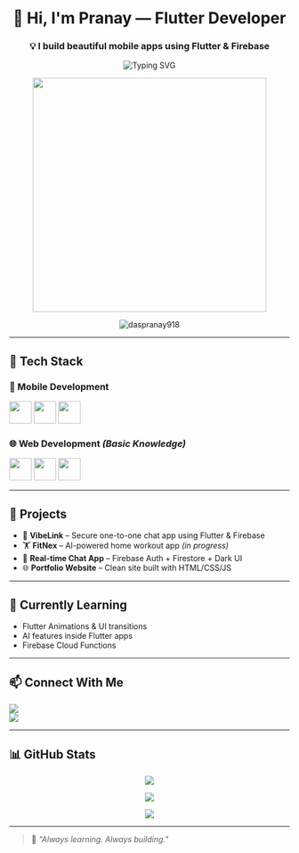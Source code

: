 <h1 align="center">🚀 Hi, I'm Pranay — Flutter Developer</h1>
<h3 align="center">💡 I build beautiful mobile apps using Flutter & Firebase</h3>

<p align="center">
  <img src="https://readme-typing-svg.demolab.com?font=Fira+Code&size=22&duration=2500&pause=1000&center=true&width=435&lines=Flutter+App+Developer;Firebase+%7C+Dart+%7C+Clean+UI;Exploring+Web+Development;Turning+Ideas+Into+Code+%F0%9F%94%A5" alt="Typing SVG" />
</p>

<p align="center">
  <img src="https://media.giphy.com/media/qgQUggAC3Pfv687qPC/giphy.gif" width="420" />
</p>

<p align="center">
  <img src="https://komarev.com/ghpvc/?username=daspranay918&label=Profile%20views&color=00c6ff&style=flat" alt="daspranay918" />
</p>

---

## 🔧 Tech Stack

### 💙 Mobile Development
<p>
  <img src="https://cdn.jsdelivr.net/gh/devicons/devicon/icons/flutter/flutter-original.svg" width="40" />
  <img src="https://cdn.jsdelivr.net/gh/devicons/devicon/icons/dart/dart-original.svg" width="40" />
  <img src="https://www.vectorlogo.zone/logos/firebase/firebase-icon.svg" width="40" />
</p>

### 🌐 Web Development *(Basic Knowledge)*
<p>
  <img src="https://cdn.jsdelivr.net/gh/devicons/devicon/icons/html5/html5-original.svg" width="40" />
  <img src="https://cdn.jsdelivr.net/gh/devicons/devicon/icons/css3/css3-original.svg" width="40" />
  <img src="https://cdn.jsdelivr.net/gh/devicons/devicon/icons/javascript/javascript-original.svg" width="40" />
</p>

---

## 🚀 Projects

- 🔐 **VibeLink** – Secure one-to-one chat app using Flutter & Firebase  
- 🏋️ **FitNex** – AI-powered home workout app *(in progress)*  
- 💬 **Real-time Chat App** – Firebase Auth + Firestore + Dark UI  
- 🌐 **Portfolio Website** – Clean site built with HTML/CSS/JS

---

## 🌱 Currently Learning

- Flutter Animations & UI transitions  
- AI features inside Flutter apps  
- Firebase Cloud Functions  

---

## 📫 Connect With Me

<a href="mailto:daspranay918@gmail.com"><img src="https://img.shields.io/badge/Gmail-daspranay918@gmail.com-red?style=flat&logo=gmail" /></a>  
<a href="https://instagram.com/daspranay9182021"><img src="https://img.shields.io/badge/Instagram-@daspranay9182021-purple?style=flat&logo=instagram" /></a>

---

## 📊 GitHub Stats

<p align="center">
  <img src="https://github-readme-stats.vercel.app/api?username=daspranay918&show_icons=true&theme=tokyonight&hide_border=true" />
</p>

<p align="center">
  <img src="https://github-readme-streak-stats.herokuapp.com?user=daspranay918&theme=tokyonight&hide_border=true&ring=FFD700&fire=FF4500" />
</p>

<p align="center">
  <img src="https://github-readme-stats.vercel.app/api/top-langs?username=daspranay918&show_icons=true&locale=en&layout=compact&theme=tokyonight&hide_border=true" />
</p>

---

> 🧠 *"Always learning. Always building."*
